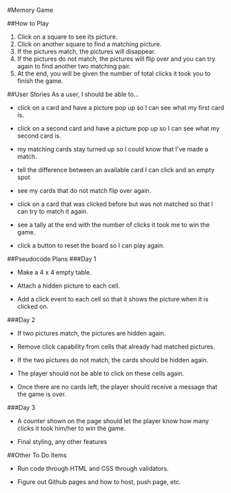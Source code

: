 #Memory Game

##How to Play
1. Click on a square to see its picture.
2. Click on another square to find a matching picture.
3. If the pictures match, the pictures will disappear.
4. If the pictures do not match, the pictures will flip over and you can try again to find another two matching pair.
5. At the end, you will be given the number of total clicks it took you to finish the game.

##User Stories
As a user, I should be able to...

* click on a card and have a picture pop up so I can see what my first card is.

* click on a second card and have a picture pop up so I can see what my second card is.

* my matching cards stay turned up so I could know that I've made a match.

* tell the difference between an available card I can click and an empty spot

* see my cards that do not match flip over again.

* click on a card that was clicked before but was not matched so that I can try to match it again.

* see a tally at the end with the number of clicks it took me to win the game.

* click a button to reset the board so I can play again.

##Pseudocode Plans
###Day 1
* Make a 4 x 4 empty table.

* Attach a hidden picture to each cell.  

* Add a click event to each cell so that it shows the picture when it is clicked on.

###Day 2
* If two pictures match, the pictures are hidden again.

* Remove click capability from cells that already had matched pictures.

* If the two pictures do not match, the cards should be hidden again.

* The player should not be able to click on these cells again.

* Once there are no cards left, the player should receive a message that the game is over.

###Day 3
* A counter shown on the page should let the player know how many clicks it took him/her to win the game.     

* Final styling, any other features

##Other To Do Items

* Run code through HTML and CSS through validators.

* Figure out Github pages and how to host, push page, etc.



<!--
#[x] = H1
##[x] = H2
**[x]** = bold
* [x] = bullet
1. [x] = starts numbering
-
-
^ Continues numbering.
-->
